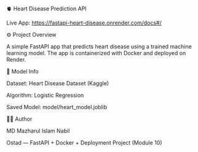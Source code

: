 🫀 Heart Disease Prediction API

Live App: https://fastapi-heart-disease.onrender.com/docs#/

⚙️ Project Overview

A simple FastAPI app that predicts heart disease using a trained machine learning model.
The app is containerized with Docker and deployed on Render.

🧠 Model Info

Dataset: Heart Disease Dataset (Kaggle)

Algorithm: Logistic Regression

Saved Model: model/heart_model.joblib

👨‍💻 Author

MD Mazharul Islam Nabil

Ostad — FastAPI + Docker + Deployment Project (Module 10)
